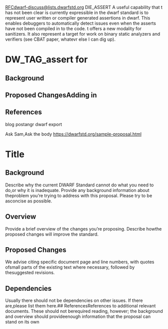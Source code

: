 <RFCdwarf-discuss@lists.dwarfstd.org>
DIE_ASSERT
A useful capability that t has not been clear is currently expressible in the dwarf standard is to represent user written or compiler generated assertions in dwarf. This enables debuggers to automatically detect issues even when the asserts have not been compiled in to the code. t offers a new modality for sanitizers. It also represent a target for work on binary static analyzers and verifiers (see CBAT paper, whatevr else I can dig up).

# DW_TAG_assert for

## Background

## Proposed ChangesAdding in

## References

blog postangr dwarf export

Ask Sam,Ask the body
<https://dwarfstd.org/sample-proposal.html>

# Title

## Background

Describe why the current DWARF Standard cannot do what you need to do,or why it is inadequate. Provide any background information about theproblem you’re trying to address with this proposal. Please try to be asconcise as possible.

## Overview

Provide a brief overview of the changes you’re proposing. Describe howthe proposed changes will improve the standard.

## Proposed Changes

We advise citing specific document page and line numbers, with quotes ofsmall parts of the existing text where necessary, followed by thesuggested revisions.

## Dependencies

Usually there should not be dependencies on other issues. If there are,please list them here.## ReferencesReferences to additional relevant documents. These should not berequired reading, however; the background and overview should provideenough information that the proposal can stand on its own
